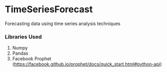 # TimeSeriesForecast
Forecasting data using time series analysis techniques

### Libraries Used
1. Numpy 
2. Pandas
3. Facebook Prophet (https://facebook.github.io/prophet/docs/quick_start.html#python-api)
